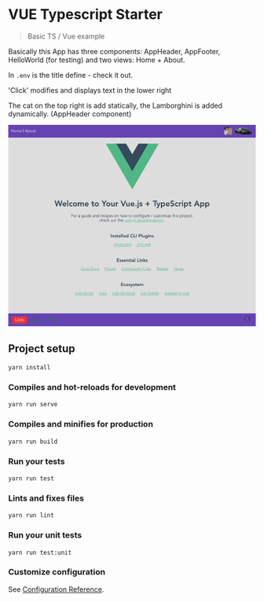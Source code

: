 # VUE Typescript Starter
> Basic TS / Vue example

Basically this App has three components: AppHeader, AppFooter, HelloWorld (for testing)
and two views: Home + About.

In `.env` is the title define - check it out.

'Click' modifies and displays text in the lower right

The cat on the top right is add statically, the Lamborghini is added dynamically. (AppHeader component)  

![Screenshot](doc/screenshot.png)       


## Project setup
```
yarn install
```

### Compiles and hot-reloads for development
```
yarn run serve
```

### Compiles and minifies for production
```
yarn run build
```

### Run your tests
```
yarn run test
```

### Lints and fixes files
```
yarn run lint
```

### Run your unit tests
```
yarn run test:unit
```

### Customize configuration
See [Configuration Reference](https://cli.vuejs.org/config/).
